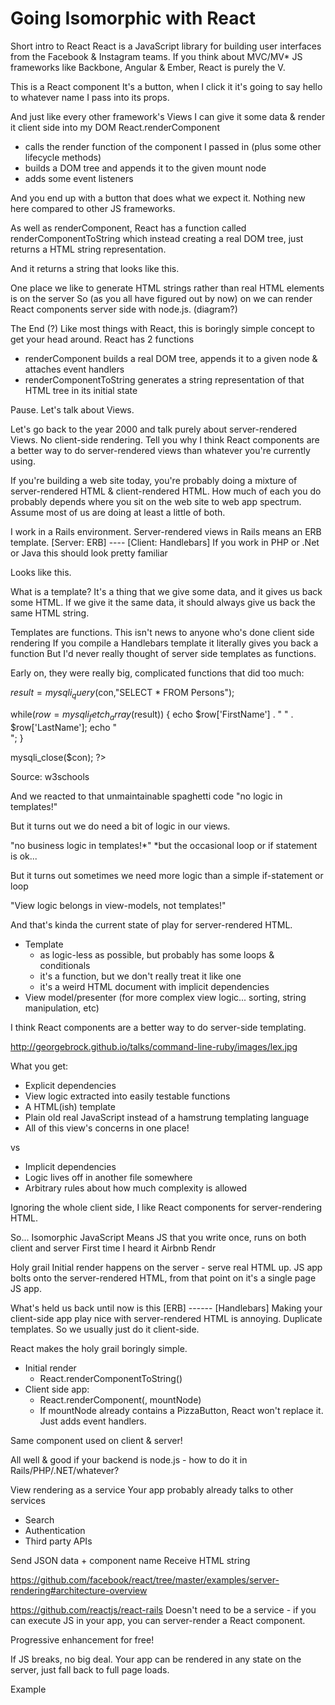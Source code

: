 # Going Isomorphic with React

Short intro to React
React is a JavaScript library for building user interfaces from the Facebook & Instagram teams.
If you think about MVC/MV* JS frameworks like Backbone, Angular & Ember, React is purely the V.

This is a React component
It's a button, when I click it it's going to say hello to whatever name I pass into its props.

And just like every other framework's Views I can give it some data & render it client side into my DOM
React.renderComponent
- calls the render function of the component I passed in (plus some other lifecycle methods)
- builds a DOM tree and appends it to the given mount node
- adds some event listeners

And you end up with a button that does what we expect it.
Nothing new here compared to other JS frameworks.

As well as renderComponent, React has a function called renderComponentToString which
instead creating a real DOM tree, just returns a HTML string representation.

And it returns a string that looks like this.

One place we like to generate HTML strings rather than real HTML elements is on the server
So (as you all have figured out by now) on we can render React components server side with node.js.
(diagram?)

The End (?)
Like most things with React, this is boringly simple concept to get your head around.
React has 2 functions
- renderComponent builds a real DOM tree, appends it to a given node & attaches event handlers
- renderComponentToString generates a string representation of that HTML tree in its initial state


Pause. Let's talk about Views.

Let's go back to the year 2000 and talk purely about server-rendered Views. No client-side rendering.
Tell you why I think React components are a better way to do server-rendered views than whatever you're currently using.

If you're building a web site today, you're probably doing a mixture of server-rendered HTML & client-rendered HTML.
How much of each you do probably depends where you sit on the web site to web app spectrum.
Assume most of us are doing at least a little of both.

I work in a Rails environment.
Server-rendered views in Rails means an ERB template.
[Server: ERB] ---- [Client: Handlebars]
If you work in PHP or .Net or Java this should look pretty familiar

Looks like this.

What is a template?
It's a thing that we give some data, and it gives us back some HTML.
If we give it the same data, it should always give us back the same HTML string.

Templates are functions.
This isn't news to anyone who's done client side rendering
If you compile a Handlebars template it literally gives you back a function
But I'd never really thought of server side templates as functions.

Early on, they were really big, complicated functions that did too much:
<div>
  <?php
  $con=mysqli_connect("example.com","peter","abc123","my_db");
  // Check connection
  if (mysqli_connect_errno()) {
    echo "Failed to connect to MySQL: " . mysqli_connect_error();
  }

  $result = mysqli_query($con,"SELECT * FROM Persons");

  while($row = mysqli_fetch_array($result)) {
    echo $row['FirstName'] . " " . $row['LastName'];
    echo "<br>";
  }

  mysqli_close($con);
  ?>
</div>
Source: w3schools

And we reacted to that unmaintainable spaghetti code
"no logic in templates!"

But it turns out we do need a bit of logic in our views.

"no business logic in templates!*"
*but the occasional loop or if statement is ok...

But it turns out sometimes we need more logic than a simple if-statement or loop

"View logic belongs in view-models, not templates!"

And that's kinda the current state of play for server-rendered HTML.
- Template 
  - as logic-less as possible, but probably has some loops & conditionals
  - it's a function, but we don't really treat it like one
  - it's a weird HTML document with implicit dependencies
- View model/presenter (for more complex view logic... sorting, string manipulation, etc)

I think React components are a better way to do server-side templating.

<script>
var React = require("react");
var _ = require("underscore");

var PizzaButton = React.createClass({
  shoutName: function (name) {
    return name.toUpperCase();
  },
  getFirstPizza: function (pizzas) {
    return _.first(pizzas);
  },
  render: function () {
    return(
      <div>
        <button>
          Say hi to {this.shoutName(this.props.name)}
        </button>

        The best pizza is {this.getFirstPizza(this.props.pizzas)}
      </div>
    );
  }
});

module.exports = PizzaButton;
</script>

http://georgebrock.github.io/talks/command-line-ruby/images/lex.jpg

What you get:
- Explicit dependencies
- View logic extracted into easily testable functions
- A HTML(ish) template
- Plain old real JavaScript instead of a hamstrung templating language
- All of this view's concerns in one place!

vs

- Implicit dependencies
- Logic lives off in another file somewhere
- Arbitrary rules about how much complexity is allowed

Ignoring the whole client side, I like React components for server-rendering HTML.

So... Isomorphic JavaScript
Means JS that you write once, runs on both client and server
First time I heard it Airbnb Rendr

Holy grail
Initial render happens on the server - serve real HTML up.
JS app bolts onto the server-rendered HTML, from that point on it's a single page JS app.

What's held us back until now is this
[ERB] ------ [Handlebars]
Making your client-side app play nice with server-rendered HTML is annoying.
Duplicate templates.
So we usually just do it client-side.

React makes the holy grail boringly simple.
- Initial render
  - React.renderComponentToString(<PizzaButton />)
- Client side app:
  - React.renderComponent(<PizzaButton />, mountNode)
  - If mountNode already contains a PizzaButton, React won't replace it. Just adds event handlers.

Same component used on client & server!

All well & good if your backend is node.js - how to do it in Rails/PHP/.NET/whatever?

View rendering as a service
Your app probably already talks to other services
- Search
- Authentication
- Third party APIs

Send JSON data + component name
Receive HTML string

https://github.com/facebook/react/tree/master/examples/server-rendering#architecture-overview

https://github.com/reactjs/react-rails
Doesn't need to be a service - if you can execute JS in your app, you can server-render a React component.

Progressive enhancement for free!

If JS breaks, no big deal. Your app can be rendered in any state on the server, just fall back to full page loads.

Example


